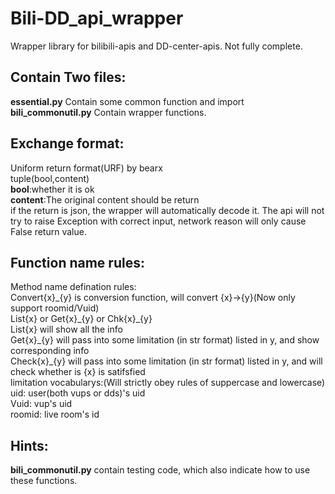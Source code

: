 # Bili-DD_api_wrapper
Wrapper library for bilibili-apis and DD-center-apis. Not fully complete.

## Contain Two files:
<b>essential.py</b> Contain some common function and import <br>
<b>bili_commonutil.py</b> Contain wrapper functions.

## Exchange format:
Uniform return format(URF) by bearx<br>
tuple(bool,content)<br>
<b>bool</b>:whether it is ok<br>
<b>content</b>:The original content should be return<br>
if the return is json, the wrapper will automatically decode it.
The api will not try to raise Exception with correct input, network reason will only cause False return value.

## Function name rules:
Method name defination rules:<br>
Convert{x}\_{y} is conversion function, will convert {x}->{y}(Now only support roomid/Vuid)<br>
List{x} or Get{x}\_{y} or Chk{x}\_{y}<br>
List{x} will show all the info<br>
Get{x}\_{y} will pass into some limitation (in str format) listed in y, and show corresponding info<br>
Check{x}\_{y} will pass into some limitation (in str format) listed in y, and will check whether is {x} is satifsfied<br>
limitation vocabularys:(Will strictly obey rules of suppercase and lowercase)<br>
uid: user(both vups or dds)'s uid<br>
Vuid: vup's uid<br>
roomid: live room's id<br>

## Hints:
<b>bili_commonutil.py</b> contain testing code, which also indicate how to use these functions.